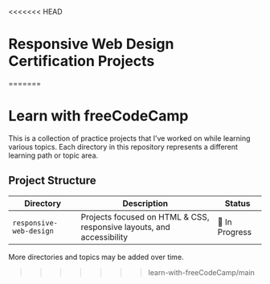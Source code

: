 <<<<<<< HEAD
# Responsive Web Design Certification Projects
=======
# Learn with freeCodeCamp

This is a collection of practice projects that I’ve worked on while learning various topics. Each directory in this repository represents a different learning path or topic area.

## Project Structure

| Directory | Description | Status |
|-----------|-------------|--------|
| `responsive-web-design` | Projects focused on HTML & CSS, responsive layouts, and accessibility | 🔧 In Progress |

More directories and topics may be added over time.
>>>>>>> learn-with-freeCodeCamp/main
